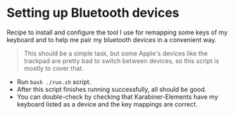 # Setting up Bluetooth devices

Recipe to install and configure the tool I use for remapping some keys of my keyboard and to help me pair my bluetooth devices in a convenient way.

> This should be a simple task, but some Apple's devices like the trackpad are pretty bad to switch between devices, so this script is mostly to cover that.

- Run `bash ./run.sh` script.
- After this script finishes running successfully, all should be good.
- You can double-check by checking that Karabiner-Elements have my keyboard listed as a device and the key mappings are correct.

